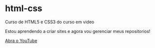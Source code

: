# html-css
Curso de HTML5 e CSS3 do curso em video

Estou aprendendo a criar sites e agora vou gerenciar meus repositorios!

<a href="https://www.youtube.com/"> Abra o YouTube</a>